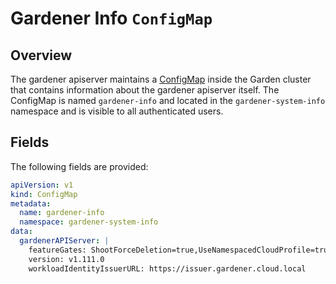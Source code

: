 # Gardener Info `ConfigMap`

## Overview

The gardener apiserver maintains a [ConfigMap](https://kubernetes.io/docs/concepts/configuration/configmap/) inside the Garden cluster that contains information about the gardener apiserver itself.
The ConfigMap is named `gardener-info` and located in the `gardener-system-info` namespace and is visible to all authenticated users.

## Fields

The following fields are provided:

```yaml
apiVersion: v1
kind: ConfigMap
metadata:
  name: gardener-info
  namespace: gardener-system-info
data:
  gardenerAPIServer: |                                                      # key name of the gardener-apiserver section
    featureGates: ShootForceDeletion=true,UseNamespacedCloudProfile=true    # list of the configured feature gates
    version: v1.111.0                                                       # version of the gardener-apiserver
    workloadIdentityIssuerURL: https://issuer.gardener.cloud.local          # the URL of the authority that issues workload identity tokens
```
